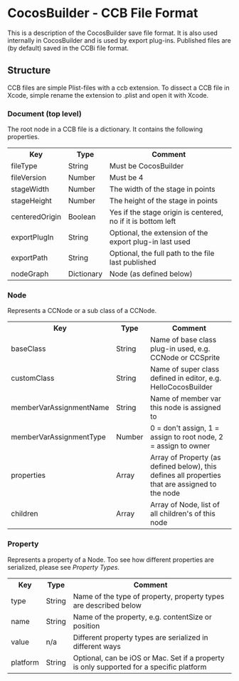 # CocosBuilder - CCB File Format

This is a description of the CocosBuilder save file format. It is also used internally in CocosBuilder and is used by export plug-ins. Published files are (by default) saved in the CCBi file format.


## Structure

CCB files are simple Plist-files with a ccb extension. To dissect a CCB file in Xcode, simple rename the extension to .plist and open it with Xcode.


### Document (top level)

The root node in a CCB file is a dictionary. It contains the following properties.

<table>
    <tr>
        <th>Key</th><th>Type</th><th>Comment</th>
    </tr>
    <tr>
        <td>fileType</td><td>String</td><td>Must be CocosBuilder</td>
    </tr>
    <tr>
        <td>fileVersion</td><td>Number</td><td>Must be 4</td>
    </tr>
    <tr>
        <td>stageWidth</td><td>Number</td><td>The width of the stage in points</td>
    </tr>
    <tr>
        <td>stageHeight</td><td>Number</td><td>The height of the stage in points</td>
    </tr>
    <tr>
        <td>centeredOrigin</td><td>Boolean</td><td>Yes if the stage origin is centered, no if it is bottom left</td>
    </tr>
    <tr>
        <td>exportPlugIn</td><td>String</td><td>Optional, the extension of the export plug-in last used</td>
    </tr>
    <tr>
        <td>exportPath</td><td>String</td><td>Optional, the full path to the file last published</td>
    </tr>
    <tr>
        <td>nodeGraph</td><td>Dictionary</td><td>Node (as defined below)</td>
    </tr>
</table>


### Node

Represents a CCNode or a sub class of a CCNode.

<table>
    <tr>
        <th>Key</th><th>Type</th><th>Comment</th>
    </tr>
    <tr>
        <td>baseClass</td><td>String</td><td>Name of base class plug-in used, e.g. CCNode or CCSprite</td>
    </tr>
    <tr>
        <td>customClass</td><td>String</td><td>Name of super class defined in editor, e.g. HelloCocosBuilder</td>
    </tr>
    <tr>
        <td>memberVarAssignmentName</td><td>String</td><td>Name of member var this node is assigned to</td>
    </tr>
    <tr>
        <td>memberVarAssignmentType</td><td>Number</td><td>0 = don't assign, 1 = assign to root node, 2 = assign to owner</td>
    </tr>
    <tr>
        <td>properties</td><td>Array</td><td>Array of Property (as defined below), this defines all properties that are assigned to the node</td>
    </tr>
    <tr>
        <td>children</td><td>Array</td><td>Array of Node, list of all children's of this node</td>
    </tr>
</table>


### Property

Represents a property of a Node. Too see how different properties are serialized, please see _Property Types_.

<table>
    <tr>
        <th>Key</th><th>Type</th><th>Comment</th>
    </tr>
    <tr>
        <td>type</td><td>String</td><td>Name of the type of property, property types are described below</td>
    </tr>
    <tr>
        <td>name</td><td>String</td><td>Name of the property, e.g. contentSize or position</td>
    </tr>
    <tr>
        <td>value</td><td>n/a</td><td>Different property types are serialized in different ways</td>
    </tr>
    <tr>
        <td>platform</td><td>String</td><td>Optional, can be iOS or Mac. Set if a property is only supported for a specific platform</td>
    </tr>
</table>